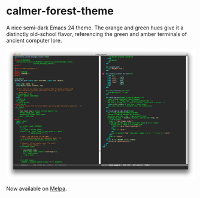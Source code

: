 calmer-forest-theme
===================

A nice semi-dark Emacs 24 theme. The orange and green hues give it a distinctly old-school flavor, referencing
the green and amber terminals of ancient computer lore.

![Screenshot](https://github.com/caldwell/calmer-forest-theme/raw/master/Screenshot.png)

Now available on [Melpa](https://melpa.org/).
